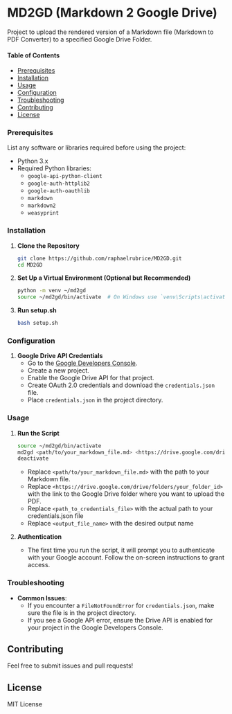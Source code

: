 # MD2GD (Markdown 2 Google Drive)
Project to upload the rendered version of a Markdown file (Markdown to PDF Converter) to a specified Google Drive Folder.

#### Table of Contents
- [Prerequisites](#prerequisites)
- [Installation](#installation)
- [Usage](#usage)
- [Configuration](#configuration)
- [Troubleshooting](#troubleshooting)
- [Contributing](#contributing)
- [License](#license)

### Prerequisites
List any software or libraries required before using the project:
- Python 3.x
- Required Python libraries:
  - `google-api-python-client`
  - `google-auth-httplib2`
  - `google-auth-oauthlib`
  - `markdown`
  - `markdown2`
  - `weasyprint`

### Installation
1. **Clone the Repository**
   ```bash
   git clone https://github.com/raphaelrubrice/MD2GD.git
   cd MD2GD
   ```

2. **Set Up a Virtual Environment (Optional but Recommended)**
   ```bash
   python -m venv ~/md2gd
   source ~/md2gd/bin/activate  # On Windows use `venv\Scripts\activate`
   ```

3. **Run setup.sh**
   ```bash
   bash setup.sh
   ```

### Configuration
1. **Google Drive API Credentials**
   - Go to the [Google Developers Console](https://console.developers.google.com/).
   - Create a new project.
   - Enable the Google Drive API for that project.
   - Create OAuth 2.0 credentials and download the `credentials.json` file.
   - Place `credentials.json` in the project directory.

### Usage
1. **Run the Script**
   ```bash
   source ~/md2gd/bin/activate
   md2gd <path/to/your_markdown_file.md> <https://drive.google.com/drive/folders/your_folder_id> <path_to_credentials_file> <output_file_name>
   deactivate
   ```
   - Replace `<path/to/your_markdown_file.md>` with the path to your Markdown file.
   - Replace `<https://drive.google.com/drive/folders/your_folder_id>` with the link to the Google Drive folder where you want to upload the PDF.
   - Replace `<path_to_credentials_file>` with the actual path to your credentials.json file
   - Replace `<output_file_name>` with the desired output name

2. **Authentication**
   - The first time you run the script, it will prompt you to authenticate with your Google account. Follow the on-screen instructions to grant access.

### Troubleshooting
- **Common Issues**:
  - If you encounter a `FileNotFoundError` for `credentials.json`, make sure the file is in the project directory.
  - If you see a Google API error, ensure the Drive API is enabled for your project in the Google Developers Console.

## Contributing
Feel free to submit issues and pull requests!

## License
MIT License
